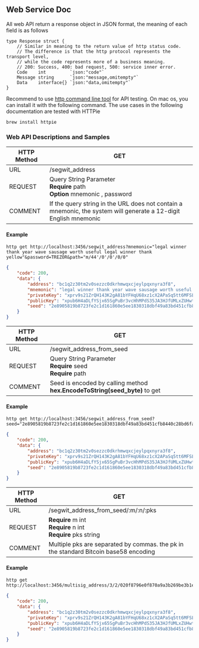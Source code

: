 ## Web Service Doc

All web API return a response object in JSON format, the meaning of each field is as follows

````gotemplate
type Response struct {
	// Similar in meaning to the return value of http status code.
	// The difference is that the http protocol represents the transport level,
	// while the code represents more of a business meaning.
	// 200: Success, 400: bad request, 500: service inner error.
	Code    int         `json:"code"`
	Message string      `json:"message,omitempty"`
	Data    interface{} `json:"data,omitempty"`
}
````
Recommend to use [http command line tool](https://httpie.io/) for API testing. On mac os, you can install it with the following command. The use cases in the following documentation are tested with HTTPie
```shell
brew install httpie
```

### Web API Descriptions and Samples

| HTTP Method | GET                                                          |
| ----------- | ------------------------------------------------------------ |
| URL         | /segwit_address                                              |
| REQUEST     | Query String Parameter <br> **Require**  path<br> **Option**    mnemonic , password |
| COMMENT     | If the query string in the URL does not contain a mnemonic, the system will generate a 12-digit English mnemonic |
#### Example
```shell
http get http://localhost:3456/segwit_address?mnemonic="legal winner thank year wave sausage worth useful legal winner thank yellow"&password=TREZOR&path="m/44'/0'/0'/0/0"
```
```json
{
    "code": 200,
    "data": {
        "address": "bc1q2z30tm2v0sezzc0dkrhmwqxcjeylpqxnyra3f8",
        "mnemonic": "legal winner thank year wave sausage worth useful legal winner thank yellow",
        "privateKey": "xprv9s21ZrQH143K2gA81bYFHqU68xz1cX2APaSq5tt6MFSLeXnCKV1RVUJt9FWNTbrrryem4ZckN8k4Ls1H6nwdvDTvnV7zEXs2HgPezuVccsq",
        "publicKey": "xpub6H4aDLfYSjx65SgPuBr3vcHhMPdS35JA3HJfUMLxZUHwtutUP8rHci29MEk791ZxYuxPcCFrQ8ZCRqbscGEdRMy3PzLPubNG2htkP4Niih3",
        "seed": "2e8905819b8723fe2c1d161860e5ee1830318dbf49a83bd451cfb8440c28bd6fa457fe1296106559a3c80937a1c1069be3a3a5bd381ee6260e8d9739fce1f607"
    }
}
```



| HTTP Method | GET                                                          |
| ----------- | ------------------------------------------------------------ |
| URL         | /segwit_address_from_seed                                    |
| REQUEST     | Query String Parameter <br/> **Require**  seed<br/> **Require**  path |
| COMMENT     | Seed is encoded by calling method  **hex.EncodeToString(seed_byte)** to get |

#### Example
```shell
http get http://localhost:3456/segwit_address_from_seed?seed="2e8905819b8723fe2c1d161860e5ee1830318dbf49a83bd451cfb8440c28bd6fa457fe1296106559a3c80937a1c1069be3a3a5bd381ee6260e8d9739fce1f607"&path="m/44'/0'/0'/0/0"
```
```json
{
    "code": 200,
    "data": {
        "address": "bc1q2z30tm2v0sezzc0dkrhmwqxcjeylpqxnyra3f8",
        "privateKey": "xprv9s21ZrQH143K2gA81bYFHqU68xz1cX2APaSq5tt6MFSLeXnCKV1RVUJt9FWNTbrrryem4ZckN8k4Ls1H6nwdvDTvnV7zEXs2HgPezuVccsq",
        "publicKey": "xpub6H4aDLfYSjx65SgPuBr3vcHhMPdS35JA3HJfUMLxZUHwtutUP8rHci29MEk791ZxYuxPcCFrQ8ZCRqbscGEdRMy3PzLPubNG2htkP4Niih3",
        "seed": "2e8905819b8723fe2c1d161860e5ee1830318dbf49a83bd451cfb8440c28bd6fa457fe1296106559a3c80937a1c1069be3a3a5bd381ee6260e8d9739fce1f607"
    }
}
```



| HTTP Method | GET                                                          |
| ----------- | ------------------------------------------------------------ |
| URL         | /segwit_address_from_seed/:m/:n/:pks                         |
| REQUEST     | **Require**  m int<br>**Require**  n int <br>**Require** pks string |
| COMMENT     | Multiple pks are separated by commas. the pk in the standard Bitcoin base58 encoding |

#### Example
````shell
http get http://localhost:3456/multisig_address/3/2/020f8796e0f870a9a3b269be3b1e78e380c9b569885f0de98a9ff061c4a66e79d2,02dfa8990f3f015ff20e9b31b85ea36d47470220615fb2ac1597e20fc830727b25,03fbfbdc5df9c60e4b747805552686199e85299a5e87804dbb66a14597ddabcf29
````
```json
{
    "code": 200,
    "data": {
        "address": "bc1q2z30tm2v0sezzc0dkrhmwqxcjeylpqxnyra3f8",
        "privateKey": "xprv9s21ZrQH143K2gA81bYFHqU68xz1cX2APaSq5tt6MFSLeXnCKV1RVUJt9FWNTbrrryem4ZckN8k4Ls1H6nwdvDTvnV7zEXs2HgPezuVccsq",
        "publicKey": "xpub6H4aDLfYSjx65SgPuBr3vcHhMPdS35JA3HJfUMLxZUHwtutUP8rHci29MEk791ZxYuxPcCFrQ8ZCRqbscGEdRMy3PzLPubNG2htkP4Niih3",
        "seed": "2e8905819b8723fe2c1d161860e5ee1830318dbf49a83bd451cfb8440c28bd6fa457fe1296106559a3c80937a1c1069be3a3a5bd381ee6260e8d9739fce1f607"
    }
}
```